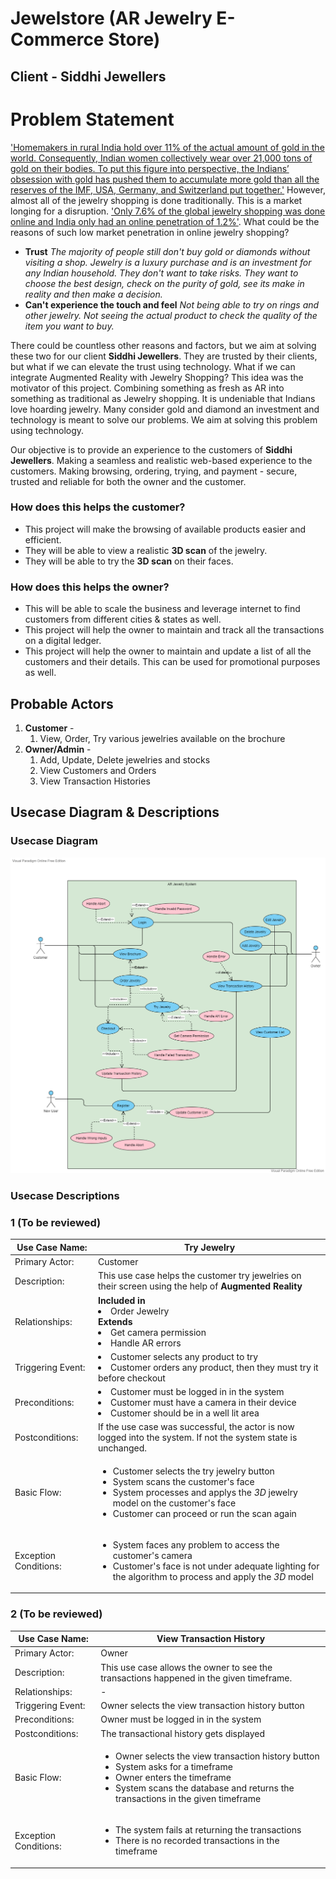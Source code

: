 # Jewelstore (AR Jewelry E-Commerce Store)

## Client - Siddhi Jewellers
# Problem Statement
['Homemakers in rural India hold over 11% of the actual amount of gold in the world. Consequently, Indian women collectively wear over 21,000 tons of gold on their bodies. To put this figure into perspective, the Indians’ obsession with gold has pushed them to accumulate more gold than all the reserves of the IMF, USA, Germany, and Switzerland put together.'](https://blog.novemgold.com/interesting-fact-indian-housewives-hold-11-of-the-worlds-gold/) However, almost all of the jewelry shopping is done traditionally. This is a market longing for a disruption. ['Only 7.6% of the global jewelry shopping was done online and India only had an online penetration of 1.2%'](https://retailjewellerindia.com/how-big-is-the-online-jewellery-market-in-india/). What could be the reasons of such low market penetration in online jewelry shopping? 

 - **Trust**
 *The majority of people still don't buy gold or diamonds without visiting a shop. Jewelry is a luxury purchase and is an investment for any Indian household. They don't want to take risks. They want to choose the best design, check on the purity of gold, see its make in reality and then make a decision.*
 - **Can't experience the touch and feel**
 *Not being able to try on rings and other jewelry. Not seeing the actual product to check the quality of the item you want to buy.*
 
 There could be countless other reasons and factors, but we aim at solving these two for our client **Siddhi Jewellers**. They are trusted by their clients, but what if we can elevate the trust using technology. What if we can integrate Augmented Reality with Jewelry Shopping? This idea was the motivator of this project. Combining something as fresh as AR into something as traditional as Jewelry shopping. It is undeniable that Indians love hoarding jewelry. Many consider gold and diamond an investment and technology is meant to solve our problems. We aim at solving this problem using technology. 

Our objective is to provide an experience to the customers of **Siddhi Jewellers**. Making a seamless and realistic web-based experience to the customers. Making browsing, ordering, trying, and payment - secure, trusted and reliable for both the owner and the customer. 

### How does this helps the customer?
- This project will make the browsing of available products easier and efficient. 
- They will be able to view a realistic **3D scan** of the jewelry.
- They will be able to try the **3D scan** on their faces.

### How does this helps the owner?
- This will be able to scale the business and leverage internet to find customers from different cities & states as well.
- This project will help the owner to maintain and track all the transactions on a digital ledger.
- This project will help the owner to maintain and update a list of all the customers and their details. This can be used for promotional purposes as well.
## Probable Actors

1.  **Customer** -
    1.  View, Order, Try various jewelries available on the brochure
2.  **Owner/Admin** -
    1.  Add, Update, Delete jewelries and stocks
    2.  View Customers and Orders
    3.  View Transaction Histories

## Usecase Diagram & Descriptions

### Usecase Diagram
![AR Jewelry System](AR%20Jewelry%20System%20(1).vpd.png)

### Usecase Descriptions

### 1 (To be reviewed)

| Use Case Name:        	|   Try Jewelry 	|
|-----------------------	|---	|
| Primary Actor:            	|   Customer	|
| Description:            	|   This use case helps the customer try jewelries on their screen using the help of **Augmented Reality**	|
| Relationships:            	|   <ui>**Included in** <li>Order Jewelry </li> <ui>**Extends** <li>Get camera permission </li><li>Handle AR errors</li>	|
| Triggering Event:     	|   <ui><li>Customer selects any product to try</li><li>Customer orders any product, then they must try it before checkout </li>	|
| Preconditions:        	| <ui><li>Customer must be logged in in the system </li><li>Customer must have a camera in their device </li> <li>Customer should be in a well lit area </li> |
| Postconditions:       	|   If the use case was successful, the actor is now logged into the system. If not the system state is unchanged.	|
| Basic Flow:   	| <ul><li>Customer selects the try jewelry button </li><li>System scans the customer's face</li><li>System processes and applys the  _3D_  jewelry model on the customer's face</li><li>Customer can proceed or run the scan again </li>	|
| Exception Conditions: 	|   <ul><li>System faces any problem to access the customer's camera</li><li>Customer's face is not under adequate lighting for the algorithm to process and apply the  _3D_  model </li>|

### 2 (To be reviewed)

| Use Case Name:        	|   View Transaction History	|
|-----------------------	|---	|
| Primary Actor:            	|   Owner	|
| Description:            	|   This use case allows the owner to see the transactions happened in the given timeframe. 	|
| Relationships:            	|   -	|
| Triggering Event:     	|   Owner selects the view transaction history button |
| Preconditions:        	| Owner must be logged in in the system
| Postconditions:       	| The transactional history gets displayed |
| Basic Flow:   	|  <ul><li>Owner selects the view transaction history button</li><li>System asks for a timeframe </li><li>Owner enters the timeframe </li><li>System scans the database and returns the transactions in the given timeframe</ul> 	|
| Exception Conditions: 	|   <ul><li>The system fails at returning the transactions</li> <li>There is no recorded transactions in the timeframe|

